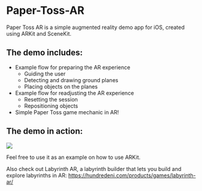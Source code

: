 # Paper-Toss-AR
Paper Toss AR is a simple augmented reality demo app for iOS, created using ARKit and SceneKit.

## The demo includes:
- Example flow for preparing the AR experience
  - Guiding the user
  - Detecting and drawing ground planes
  - Placing objects on the planes
- Example flow for readjusting the AR experience
  - Resetting the session
  - Repositioning objects
- Simple Paper Toss game mechanic in AR!

## The demo in action:

![](screenrecording.gif)

Feel free to use it as an example on how to use ARKit.

Also check out Labyrinth AR, a labyrinth builder that lets you build and explore labyrinths in AR: https://hundredeni.com/products/games/labyrinth-ar/
